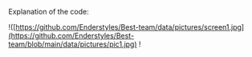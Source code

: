 Explanation of the code:


!([https://github.com/Enderstyles/Best-team/data/pictures/screen1.jpg](https://github.com/Enderstyles/Best-team/blob/main/data/pictures/pic1.jpg)
!
